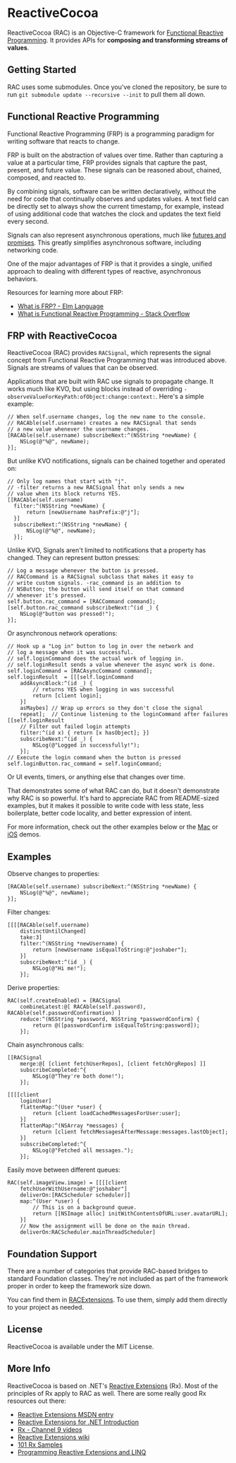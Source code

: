 # ReactiveCocoa
ReactiveCocoa (RAC) is an Objective-C framework for [Functional Reactive Programming][]. It provides APIs for **composing and transforming streams of values**.

[Functional Reactive Programming]: http://en.wikipedia.org/wiki/Functional_reactive_programming

## Getting Started
RAC uses some submodules. Once you've cloned the repository, be sure to run `git submodule update --recursive --init` to pull them all down.

## Functional Reactive Programming
Functional Reactive Programming (FRP) is a programming paradigm for writing software that reacts to change.

FRP is built on the abstraction of values over time. Rather than capturing a value at a particular time, FRP provides signals that capture the past, present, and future value. These signals can be reasoned about, chained, composed, and reacted to.

By combining signals, software can be written declaratively, without the need for code that continually observes and updates values. A text field can be directly set to always show the current timestamp, for example, instead of using additional code that watches the clock and updates the text field every second.

Signals can also represent asynchronous operations, much like [futures and promises][]. This greatly simplifies asynchronous software, including networking code.

[futures and promises]: http://en.wikipedia.org/wiki/Futures_and_promises

One of the major advantages of FRP is that it provides a single, unified approach to dealing with different types of reactive, asynchronous behaviors.

Resources for learning more about FRP:

* [What is FRP? - Elm Language](http://elm-lang.org/learn/What-is-FRP.elm)
* [What is Functional Reactive Programming - Stack Overflow](http://stackoverflow.com/questions/1028250/what-is-functional-reactive-programming/1030631#1030631)

## FRP with ReactiveCocoa
ReactiveCocoa (RAC) provides `RACSignal`, which represents the signal concept from Functional Reactive Programming that was introduced above. Signals are streams of values that can be observed.

Applications that are built with RAC use signals to propagate change. It works much like KVO, but using blocks instead of overriding `-observeValueForKeyPath:ofObject:change:context:`. Here's a simple example:
```objc
// When self.username changes, log the new name to the console.
// RACAble(self.username) creates a new RACSignal that sends
// a new value whenever the username changes.
[RACAble(self.username) subscribeNext:^(NSString *newName) {
    NSLog(@"%@", newName);
}];
```

But unlike KVO notifications, signals can be chained together and operated on:
```objc
// Only log names that start with "j".
// -filter returns a new RACSignal that only sends a new
// value when its block returns YES.
[[RACAble(self.username)
  filter:^(NSString *newName) {
      return [newUsername hasPrefix:@"j"];
  }]
  subscribeNext:^(NSString *newName) {
      NSLog(@"%@", newName);
  }];
```

Unlike KVO, Signals aren't limited to notifications that a property has changed. They can represent button presses:
```objc
// Log a message whenever the button is pressed.
// RACCommand is a RACSignal subclass that makes it easy to
// write custom signals. -rac_command is an addition to
// NSButton; the button will send itself on that command 
// whenever it's pressed.
self.button.rac_command = [RACCommand command];
[self.button.rac_command subscribeNext:^(id _) {
    NSLog(@"button was pressed!");
}];
```

Or asynchronous network operations:
```objc
// Hook up a "Log in" button to log in over the network and
// log a message when it was successful.
// self.loginCommand does the actual work of logging in.
// self.loginResult sends a value whenever the async work is done.
self.loginCommand = [RACAsyncCommand command];
self.loginResult  = [[[self.loginCommand 
    addAsyncBlock:^(id _) {
        // returns YES when logging in was successful
        return [client login];
    }]
    asMaybes] // Wrap up errors so they don't close the signal
    repeat];  // Continue listening to the loginCommand after failures
[[self.loginResult 
    // Filter out failed login attempts
    filter:^(id x) { return [x hasObject]; }]
    subscribeNext:^(id _) {
        NSLog(@"Logged in successfully!");
    }];
// Execute the login command when the button is pressed
self.loginButton.rac_command = self.loginCommand;
```

Or UI events, timers, or anything else that changes over time.

That demonstrates some of what RAC can do, but it doesn't demonstrate why RAC is so powerful. It's hard to appreciate RAC from README-sized examples, but it makes it possible to write code with less state, less boilerplate, better code locality, and better expression of intent.

For more information, check out the other examples below or the [Mac][GHAPIDemo] or [iOS][RACiOSDemo] demos.

[GHAPIDemo]: https://github.com/github/ReactiveCocoa/tree/master/GHAPIDemo
[RACiOSDemo]: https://github.com/github/ReactiveCocoa/tree/master/RACiOSDemo

## Examples
Observe changes to properties:
```objc
[RACAble(self.username) subscribeNext:^(NSString *newName) {
    NSLog(@"%@", newName);
}];
```

Filter changes:
```objc
[[[[RACAble(self.username) 
    distinctUntilChanged] 
    take:3] 
    filter:^(NSString *newUsername) {
        return [newUsername isEqualToString:@"joshaber"];
    }] 
    subscribeNext:^(id _) {
        NSLog(@"Hi me!");
    }];
```

Derive properties:
```objc
RAC(self.createEnabled) = [RACSignal 
    combineLatest:@[ RACAble(self.password), RACAble(self.passwordConfirmation) ] 
    reduce:^(NSString *password, NSString *passwordConfirm) {
        return @([passwordConfirm isEqualToString:password]);
    }];
```

Chain asynchronous calls:
```objc
[[RACSignal 
    merge:@[ [client fetchUserRepos], [client fetchOrgRepos] ]] 
    subscribeCompleted:^{
        NSLog(@"They're both done!");
    }];
```

```objc
[[[[client 
    loginUser] 
    flattenMap:^(User *user) {
        return [client loadCachedMessagesForUser:user];
    }]
    flattenMap:^(NSArray *messages) {
        return [client fetchMessagesAfterMessage:messages.lastObject];
    }]
    subscribeCompleted:^{
        NSLog(@"Fetched all messages.");
    }];
```

Easily move between different queues:
```objc
RAC(self.imageView.image) = [[[[client 
    fetchUserWithUsername:@"joshaber"] 
    deliverOn:[RACScheduler scheduler]]
    map:^(User *user) {
        // This is on a background queue.
        return [[NSImage alloc] initWithContentsOfURL:user.avatarURL];
    }]
    // Now the assignment will be done on the main thread.
    deliverOn:RACScheduler.mainThreadScheduler]
```

## Foundation Support
There are a number of categories that provide RAC-based bridges to standard Foundation classes. They're not included as part of the framework proper in order to keep the framework size down.

You can find them in [RACExtensions][]. To use them, simply add them directly to your project as needed.

[RACExtensions]: https://github.com/github/ReactiveCocoa/tree/master/RACExtensions

## License
ReactiveCocoa is available under the MIT License.

## More Info
ReactiveCocoa is based on .NET's [Reactive Extensions][] (Rx). Most of the principles of Rx apply to RAC as well. There are some really good Rx resources out there:

* [Reactive Extensions MSDN entry](http://msdn.microsoft.com/en-us/library/hh242985.aspx)
* [Reactive Extensions for .NET Introduction](http://leecampbell.blogspot.com/2010/08/reactive-extensions-for-net.html)
* [Rx - Channel 9 videos](http://channel9.msdn.com/tags/Rx/)
* [Reactive Extensions wiki](http://rxwiki.wikidot.com/)
* [101 Rx Samples](http://rxwiki.wikidot.com/101samples)
* [Programming Reactive Extensions and LINQ](http://www.amazon.com/Programming-Reactive-Extensions-Jesse-Liberty/dp/1430237473)

[Reactive Extensions]: http://msdn.microsoft.com/en-us/data/gg577609
